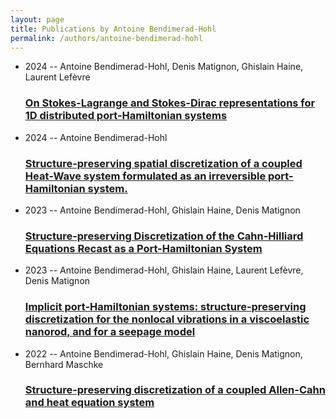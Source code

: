 ```yaml
---
layout: page
title: Publications by Antoine Bendimerad-Hohl
permalink: /authors/antoine-bendimerad-hohl
---
```


<ul class="post-list">
<li><span class='post-meta'>2024 -- Antoine Bendimerad-Hohl, Denis Matignon, Ghislain Haine, Laurent Lefèvre</span><h3><a class='post-link' href="{{ site.baseurl }}/on-stokes-lagrange-and-stokes-dirac-representations-for-1d-distributed-port-hamiltonian-systems">On Stokes-Lagrange and Stokes-Dirac representations for 1D distributed port-Hamiltonian systems</a></h3></li>
<li><span class='post-meta'>2024 -- Antoine Bendimerad-Hohl</span><h3><a class='post-link' href="{{ site.baseurl }}/structure-preserving-spatial-discretization-of-a-coupled-heat-wave-system-formulated-as-an-irreversible-port-hamiltonian-system">Structure-preserving spatial discretization of a coupled Heat-Wave system formulated as an irreversible port-Hamiltonian system.</a></h3></li>
<li><span class='post-meta'>2023 -- Antoine Bendimerad-Hohl, Ghislain Haine, Denis Matignon</span><h3><a class='post-link' href="{{ site.baseurl }}/structure-preserving-discretization-of-the-cahn-hilliard-equations-recast-as-a-port-hamiltonian-system">Structure-preserving Discretization of the Cahn-Hilliard Equations Recast as a Port-Hamiltonian System</a></h3></li>
<li><span class='post-meta'>2023 -- Antoine Bendimerad-Hohl, Ghislain Haine, Laurent Lefèvre, Denis Matignon</span><h3><a class='post-link' href="{{ site.baseurl }}/implicit-port-hamiltonian-systems-structure-preserving-discretization-for-the-nonlocal-vibrations-in-a-viscoelastic-nanorod-and-for-a-seepage-model">Implicit port-Hamiltonian systems: structure-preserving discretization for the nonlocal vibrations in a viscoelastic nanorod, and for a seepage model</a></h3></li>
<li><span class='post-meta'>2022 -- Antoine Bendimerad-Hohl, Ghislain Haine, Denis Matignon, Bernhard Maschke</span><h3><a class='post-link' href="{{ site.baseurl }}/structure-preserving-discretization-of-a-coupled-allen-cahn-and-heat-equation-system">Structure-preserving discretization of a coupled Allen-Cahn and heat equation system</a></h3></li>

</ul>
